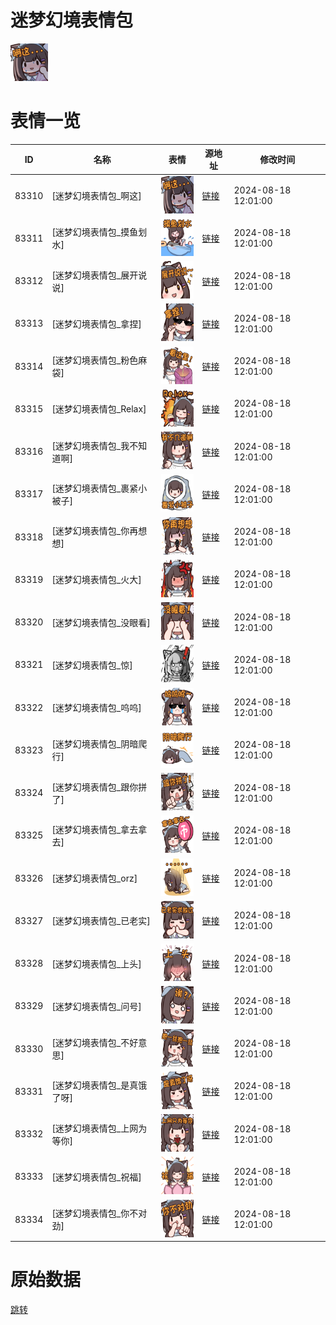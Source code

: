 # 迷梦幻境表情包

<img src="./cover.png" height="60" alt="cover" />

# 表情一览

|ID|名称|表情|源地址|修改时间|
|----|----|----|----|----|
|83310|[迷梦幻境表情包_啊这]|<img src="./pic/083310_%5B迷梦幻境表情包_啊这%5D.png" height="60" alt="啊这"/>|[链接](https://i0.hdslb.com/bfs/garb/cddb77fc3a4d866f84e2d2d6c389f231dce568c1.png)|2024-08-18 12:01:00|
|83311|[迷梦幻境表情包_摸鱼划水]|<img src="./pic/083311_%5B迷梦幻境表情包_摸鱼划水%5D.png" height="60" alt="摸鱼划水"/>|[链接](https://i0.hdslb.com/bfs/garb/79a3e8dcf2e2a2eebf364931d6dca5e0d89972c8.png)|2024-08-18 12:01:00|
|83312|[迷梦幻境表情包_展开说说]|<img src="./pic/083312_%5B迷梦幻境表情包_展开说说%5D.png" height="60" alt="展开说说"/>|[链接](https://i0.hdslb.com/bfs/garb/6aee6412257ef667d3f03e66263b7755cafbc993.png)|2024-08-18 12:01:00|
|83313|[迷梦幻境表情包_拿捏]|<img src="./pic/083313_%5B迷梦幻境表情包_拿捏%5D.png" height="60" alt="拿捏"/>|[链接](https://i0.hdslb.com/bfs/garb/d046ab6b9a711a3ce492544e09bba0d5d3a287ae.png)|2024-08-18 12:01:00|
|83314|[迷梦幻境表情包_粉色麻袋]|<img src="./pic/083314_%5B迷梦幻境表情包_粉色麻袋%5D.png" height="60" alt="粉色麻袋"/>|[链接](https://i0.hdslb.com/bfs/garb/96725c9e2902fdbb077fa50edfad9c451f910d79.png)|2024-08-18 12:01:00|
|83315|[迷梦幻境表情包_Relax]|<img src="./pic/083315_%5B迷梦幻境表情包_Relax%5D.png" height="60" alt="Relax"/>|[链接](https://i0.hdslb.com/bfs/garb/5dcc02df90e0766a98cef32b603fef71c1396ece.png)|2024-08-18 12:01:00|
|83316|[迷梦幻境表情包_我不知道啊]|<img src="./pic/083316_%5B迷梦幻境表情包_我不知道啊%5D.png" height="60" alt="我不知道啊"/>|[链接](https://i0.hdslb.com/bfs/garb/a1adda759c19586c3ab79c0720585dda8b4572ea.png)|2024-08-18 12:01:00|
|83317|[迷梦幻境表情包_裹紧小被子]|<img src="./pic/083317_%5B迷梦幻境表情包_裹紧小被子%5D.png" height="60" alt="裹紧小被子"/>|[链接](https://i0.hdslb.com/bfs/garb/0163fcc8ffbf14106ff7ea62c85290c006fb2aca.png)|2024-08-18 12:01:00|
|83318|[迷梦幻境表情包_你再想想]|<img src="./pic/083318_%5B迷梦幻境表情包_你再想想%5D.png" height="60" alt="你再想想"/>|[链接](https://i0.hdslb.com/bfs/garb/5698c82aea00cc0791782ed338bcebdb60935bfd.png)|2024-08-18 12:01:00|
|83319|[迷梦幻境表情包_火大]|<img src="./pic/083319_%5B迷梦幻境表情包_火大%5D.png" height="60" alt="火大"/>|[链接](https://i0.hdslb.com/bfs/garb/21845bb564864c61697b5d9218a6e3cf266224fc.png)|2024-08-18 12:01:00|
|83320|[迷梦幻境表情包_没眼看]|<img src="./pic/083320_%5B迷梦幻境表情包_没眼看%5D.png" height="60" alt="没眼看"/>|[链接](https://i0.hdslb.com/bfs/garb/833242542ca2b5061cf5d8eceaf65a5dbe4fa13a.png)|2024-08-18 12:01:00|
|83321|[迷梦幻境表情包_惊]|<img src="./pic/083321_%5B迷梦幻境表情包_惊%5D.png" height="60" alt="惊"/>|[链接](https://i0.hdslb.com/bfs/garb/b76cfce30e34105b6b3134132d3aad6e18cd61a8.png)|2024-08-18 12:01:00|
|83322|[迷梦幻境表情包_呜呜]|<img src="./pic/083322_%5B迷梦幻境表情包_呜呜%5D.png" height="60" alt="呜呜"/>|[链接](https://i0.hdslb.com/bfs/garb/0596e9234f8a1ee7aa6384ed27cd46ff745843e3.png)|2024-08-18 12:01:00|
|83323|[迷梦幻境表情包_阴暗爬行]|<img src="./pic/083323_%5B迷梦幻境表情包_阴暗爬行%5D.png" height="60" alt="阴暗爬行"/>|[链接](https://i0.hdslb.com/bfs/garb/1c3cdd1d0bab30d4071806ce476ef8b260e7fc2e.png)|2024-08-18 12:01:00|
|83324|[迷梦幻境表情包_跟你拼了]|<img src="./pic/083324_%5B迷梦幻境表情包_跟你拼了%5D.png" height="60" alt="跟你拼了"/>|[链接](https://i0.hdslb.com/bfs/garb/87cab4ae8a333df040443caad14d8ea5196d618c.png)|2024-08-18 12:01:00|
|83325|[迷梦幻境表情包_拿去拿去]|<img src="./pic/083325_%5B迷梦幻境表情包_拿去拿去%5D.png" height="60" alt="拿去拿去"/>|[链接](https://i0.hdslb.com/bfs/garb/bef252058810c9b8a37a124e0369c1d90ffbfbce.png)|2024-08-18 12:01:00|
|83326|[迷梦幻境表情包_orz]|<img src="./pic/083326_%5B迷梦幻境表情包_orz%5D.png" height="60" alt="orz"/>|[链接](https://i0.hdslb.com/bfs/garb/74db11e0ced7db6d8308555c173bb4fc231f26e2.png)|2024-08-18 12:01:00|
|83327|[迷梦幻境表情包_已老实]|<img src="./pic/083327_%5B迷梦幻境表情包_已老实%5D.png" height="60" alt="已老实"/>|[链接](https://i0.hdslb.com/bfs/garb/d0037cf687ce294a4490403d7134e755177c4f85.png)|2024-08-18 12:01:00|
|83328|[迷梦幻境表情包_上头]|<img src="./pic/083328_%5B迷梦幻境表情包_上头%5D.png" height="60" alt="上头"/>|[链接](https://i0.hdslb.com/bfs/garb/5d72fad0c565967b2e086f050844e6e2f62e74d2.png)|2024-08-18 12:01:00|
|83329|[迷梦幻境表情包_问号]|<img src="./pic/083329_%5B迷梦幻境表情包_问号%5D.png" height="60" alt="问号"/>|[链接](https://i0.hdslb.com/bfs/garb/d813990ba5d6a7ec4367fdd840b51cf53cad38e7.png)|2024-08-18 12:01:00|
|83330|[迷梦幻境表情包_不好意思]|<img src="./pic/083330_%5B迷梦幻境表情包_不好意思%5D.png" height="60" alt="不好意思"/>|[链接](https://i0.hdslb.com/bfs/garb/6a3f7c2a77dfa49342d2ec654f793be60db29ab1.png)|2024-08-18 12:01:00|
|83331|[迷梦幻境表情包_是真饿了呀]|<img src="./pic/083331_%5B迷梦幻境表情包_是真饿了呀%5D.png" height="60" alt="是真饿了呀"/>|[链接](https://i0.hdslb.com/bfs/garb/4cf965e1b3fe181e203e619b525393adb665c130.png)|2024-08-18 12:01:00|
|83332|[迷梦幻境表情包_上网为等你]|<img src="./pic/083332_%5B迷梦幻境表情包_上网为等你%5D.png" height="60" alt="上网为等你"/>|[链接](https://i0.hdslb.com/bfs/garb/6ef2886751a4684ef8c688558a456bcce2d41b83.png)|2024-08-18 12:01:00|
|83333|[迷梦幻境表情包_祝福]|<img src="./pic/083333_%5B迷梦幻境表情包_祝福%5D.png" height="60" alt="祝福"/>|[链接](https://i0.hdslb.com/bfs/garb/d995e5b0ebd2f6a580429b09a6113dee8b520c33.png)|2024-08-18 12:01:00|
|83334|[迷梦幻境表情包_你不对劲]|<img src="./pic/083334_%5B迷梦幻境表情包_你不对劲%5D.png" height="60" alt="你不对劲"/>|[链接](https://i0.hdslb.com/bfs/garb/2ad9b0097de77e0410ebc2580fa08c3a0f79baf8.png)|2024-08-18 12:01:00|

# 原始数据

[跳转](./raw.json)

